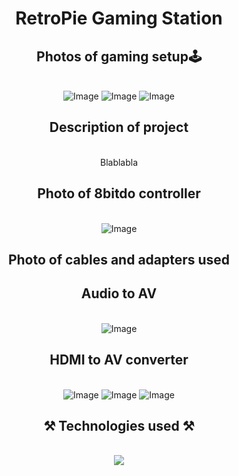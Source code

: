 
<h1 align="center">RetroPie Gaming Station</h1>
<h2 align="center">Photos of gaming setup🕹️</h2>
<br/>
<div align="center">
<img src="https://github.com/user-attachments/assets/b645a8ea-83c6-4d38-b9ba-12c07453942f" alt="Image" />
<img src="https://github.com/user-attachments/assets/0e5f1f11-8665-49c3-92bf-e231b6cce182" alt="Image" />
<img src="https://github.com/user-attachments/assets/68de0d5c-e43e-4f90-88e1-bb23cf4c4dc5" alt="Image" />
</div>
<h2 align="center">Description of project</h2>
<br/>
<div align="center">
Blablabla
</div>
<h2 align="center">Photo of 8bitdo controller</h2>
<br/>
<div align="center">
<img src="https://github.com/user-attachments/assets/adf0b24f-6605-4d7c-a151-1b83aa4cc7bc" alt="Image" />
</div>
<h2 align="center">Photo of cables and adapters used</h2>
<h2 align="center">Audio to AV</h2>
<br/>
<div align="center">
<img src="https://github.com/user-attachments/assets/207071c9-8b20-4464-9d19-0c7e21f24fd2" alt="Image" />  
</div>
<h2 align="center">HDMI to AV converter</h2>
<br/>
<div align="center">
<img src="https://github.com/user-attachments/assets/390dc889-c6e5-4e73-8042-78769abcfb8e" alt="Image" /> 
<img src="(https://github.com/user-attachments/assets/c7919c35-2e31-4057-8efc-476b4cbc83e4" alt="Image" /> 
<img src="https://github.com/user-attachments/assets/67b0ff2b-a3b2-461f-86d5-fd12cc7cf89b" alt="Image" /> 
</div>
<h2 align="center">⚒️ Technologies used ⚒️</h2>
<br/>
<div align="center">
    <img src="https://skillicons.dev/icons?i=github,powershell,raspberrypi,linux,retropi" />   
</div>


